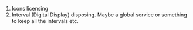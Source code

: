 1. Icons licensing
2. Interval (Digital Display) disposing. Maybe a global service or something to keep all the intervals etc.